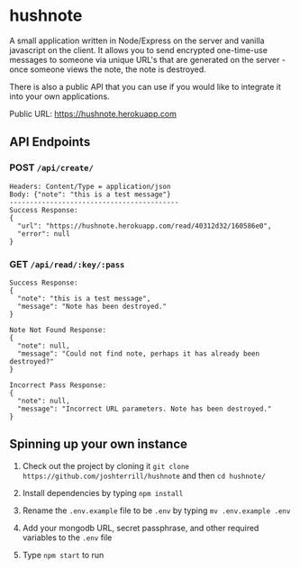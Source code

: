 # hushnote

A small application written in Node/Express on the server and vanilla javascript on the client. It allows you to send encrypted one-time-use messages to someone via unique URL's that are generated on the server - once someone views the note, the note is destroyed.

There is also a public API that you can use if you would like to integrate it into your own applications.

Public URL: https://hushnote.herokuapp.com

## API Endpoints

### POST `/api/create/`

```
Headers: Content/Type = application/json
Body: {"note": "this is a test message"}
------------------------------------------
Success Response:
{
  "url": "https://hushnote.herokuapp.com/read/40312d32/160586e0",
  "error": null
}
```

### GET `/api/read/:key/:pass`

```
Success Response:
{
  "note": "this is a test message",
  "message": "Note has been destroyed."
}

Note Not Found Response:
{
  "note": null,
  "message": "Could not find note, perhaps it has already been destroyed?"
}

Incorrect Pass Response:
{
  "note": null,
  "message": "Incorrect URL parameters. Note has been destroyed."
}
```

## Spinning up your own instance

1. Check out the project by cloning it `git clone https://github.com/joshterrill/hushnote` and then `cd hushnote/`

2. Install dependencies by typing `npm install`

3. Rename the `.env.example` file to be `.env` by typing `mv .env.example .env`

4. Add your mongodb URL, secret passphrase, and other required variables to the `.env` file

5. Type `npm start` to run

